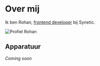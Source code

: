 # Over mij

Ik ben Rohan, [frontend developer](https://rohanvanwijk.nl) bij Synetic.

![Profiel Rohan](/img/image.png)

## Apparatuur

*Coming soon*